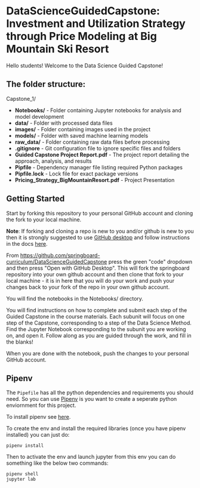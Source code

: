 # DataScienceGuidedCapstone: Investment and Utilization Strategy through Price Modeling at Big Mountain Ski Resort

Hello students!
Welcome to the Data Science Guided Capstone! 

## The folder structure:
Capstone_1/
- **Notebooks/** - Folder containing Jupyter notebooks for analysis and model development
- **data/** - Folder with processed data files
- **images/** - Folder containing images used in the project
- **models/** - Folder with saved machine learning models
- **raw_data/** - Folder containing raw data files before processing
- **.gitignore** - Git configuration file to ignore specific files and folders
- **Guided Capstone Project Report.pdf** - The project report detailing the approach, analysis, and results
- **Pipfile** - Dependency manager file listing required Python packages
- **Pipfile.lock** - Lock file for exact package versions
- **Pricing_Strategy_BigMountainResort.pdf** - Project Presentation


## Getting Started

Start by forking this repository to your personal GitHub account and cloning the fork to your local machine. 

**Note**: If forking and cloning a repo is new to you and/or github is new to you then it is strongly suggested to use [GitHub desktop](https://desktop.github.com/) and follow instructions in the docs [here](https://docs.github.com/en/free-pro-team@latest/desktop/contributing-and-collaborating-using-github-desktop/cloning-and-forking-repositories-from-github-desktop).

From https://github.com/springboard-curriculum/DataScienceGuidedCapstone press the green "code" dropdown and then press "Open with GitHub Desktop". This will fork the springboard repository into your own github account and then clone that fork to your local machine - it is in here that you will do your work and push your changes back to your fork of the repo in your own github account. 

You will find the notebooks in the Notebooks/ directory. 

You will find instructions on how to complete and submit each step of the Guided Capstone in the course materials. Each subunit will focus on one step of the Capstone, corresponding to a step of the Data Science Method. Find the Jupyter Notebook corresponding to the subunit you are working on, and open it. Follow along as you are guided through the work, and fill in the blanks!

When you are done with the notebook, push the changes to your personal GitHub account.

## Pipenv

The `Pipefile` has all the python dependencies and requirements you should need. So you can use [Pipenv](https://pipenv-fork.readthedocs.io/en/latest/) is you want to create a seperate python enviornment for this project. 

To install pipenv see [here](https://pipenv-fork.readthedocs.io/en/latest/#install-pipenv-today).

To create the env and install the required libraries (once you have pipenv installed) you can just do:
```
pipenv install
```

Then to activate the env and launch jupyter from this env you can do something like the below two commands:
```
pipenv shell
jupyter lab
```
